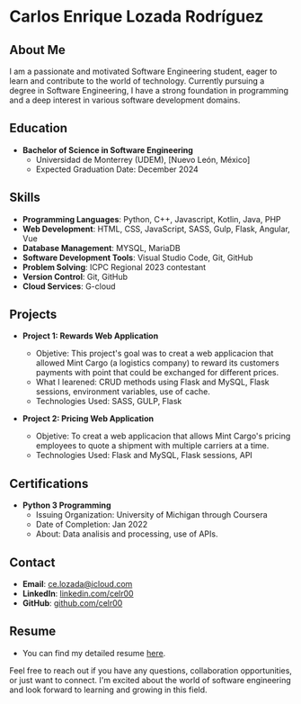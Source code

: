 # Carlos Enrique Lozada Rodríguez

## About Me

I am a passionate and motivated Software Engineering student, eager to learn and contribute to the world of technology. Currently pursuing a degree in Software Engineering, I have a strong foundation in programming and a deep interest in various software development domains.

## Education

- **Bachelor of Science in Software Engineering**
  - Universidad de Monterrey (UDEM), [Nuevo León, México]
  - Expected Graduation Date: December 2024

## Skills

- **Programming Languages**: Python, C++, Javascript, Kotlin, Java, PHP
- **Web Development**: HTML, CSS, JavaScript, SASS, Gulp, Flask, Angular, Vue
- **Database Management**: MYSQL, MariaDB
- **Software Development Tools**: Visual Studio Code, Git, GitHub
- **Problem Solving**: ICPC Regional 2023 contestant
- **Version Control**: Git, GitHub
- **Cloud Services**: G-cloud

## Projects

- **Project 1: Rewards Web Application**
  - Objetive: This project's goal was to creat a web applicacion that allowed Mint Cargo (a logistics company) to reward its customers payments with point that could be exchanged for different prices.
  - What I learened: CRUD methods using Flask and MySQL, Flask sessions, environment variables, use of cache.
  - Technologies Used: SASS, GULP, Flask

- **Project 2: Pricing Web Application**
  - Objetive: To creat a web applicacion that allows Mint Cargo's pricing employees to quote a shipment with multiple carriers at a time.
  - Technologies Used: Flask and MySQL, Flask sessions, API

## Certifications

- **Python 3 Programming**
  - Issuing Organization: University of Michigan through Coursera
  - Date of Completion: Jan 2022
  - About: Data analisis and processing, use of APIs.

## Contact

- **Email**: ce.lozada@icloud.com
- **LinkedIn**: [linkedin.com/celr00](https://www.linkedin.com/in/celr00/)
- **GitHub**: [github.com/celr00](https://github.com/celr00/)

## Resume

- You can find my detailed resume [here](https://1drv.ms/w/s!AjFzCatnKWHQjO5oSGHJGvtnMxCIAQ?e=QegY26).

Feel free to reach out if you have any questions, collaboration opportunities, or just want to connect. I'm excited about the world of software engineering and look forward to learning and growing in this field.

